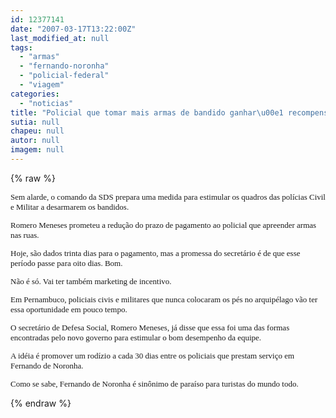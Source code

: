 ```yaml
---
id: 12377141
date: "2007-03-17T13:22:00Z"
last_modified_at: null
tags:
  - "armas"
  - "fernando-noronha"
  - "policial-federal"
  - "viagem"
categories:
  - "noticias"
title: "Policial que tomar mais armas de bandido ganhar\u00e1 recompensa mais r\u00e1pida e viagem-pr\u00eamio  para Noronha"
sutia: null
chapeu: null
autor: null
imagem: null
---
```

{% raw %}
<p><FONT face=\"Courier New\" size=2></p>
<p><P><FONT face=Verdana>Sem alarde, o comando da SDS prepara uma medida para estimular os quadros das polícias Civil e Militar a desarmarem os bandidos.</FONT></P></p>
<p><P><FONT face=Verdana>Romero Meneses prometeu a redução do prazo de pagamento ao policial que apreender armas nas ruas. </FONT></P></p>
<p><P><FONT face=Verdana>Hoje, são dados trinta dias para o pagamento, mas a promessa do secretário é de que esse período passe para oito dias. Bom.</FONT></P></p>
<p><P><FONT face=Verdana>Não é só. Vai ter também marketing de incentivo.</FONT></P></p>
<p><P><FONT face=Verdana>Em Pernambuco, policiais civis e militares que nunca colocaram os pés no arquipélago vão ter essa oportunidade em pouco tempo. </FONT></P></p>
<p><P><FONT face=Verdana>O secretário de Defesa Social, Romero Meneses, já disse que essa foi uma das formas encontradas pelo novo governo para estimular o bom desempenho da equipe. </FONT></P></p>
<p><P><FONT face=Verdana>A idéia é promover um rodízio a cada 30 dias entre os policiais que prestam serviço em Fernando de Noronha.</FONT></P></p>
<p><P><FONT face=Verdana>Como se sabe, Fernando de Noronha é sinônimo de paraíso para turistas do mundo todo.</FONT></P></FONT> </p>
{% endraw %}